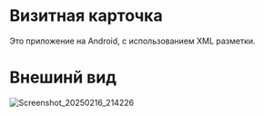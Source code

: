 # **Визитная карточка**

Это приложение на Android, с использованием XML разметки.

# Внешинй вид

![Screenshot_20250216_214226](https://github.com/user-attachments/assets/9ed379e0-c89b-45d6-8bb8-c6a66d5d28ed)
